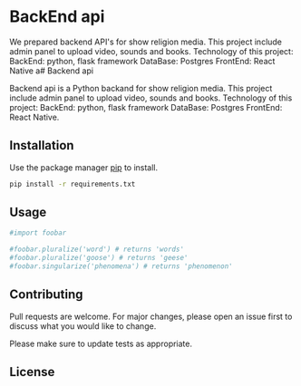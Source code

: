 # BackEnd api

We prepared backend API's for show religion media. This project include admin panel to upload video, sounds and books. Technology of this project: 
BackEnd: python, flask framework 
DataBase: Postgres
FrontEnd: React Native
a# Backend api

Backend api is a Python backand for show religion media. This project include admin panel to upload video, sounds and books. Technology of this project: BackEnd: python, flask framework DataBase: Postgres FrontEnd: React Native.

## Installation

Use the package manager [pip](https://pip.pypa.io/en/stable/) to install.

```bash
pip install -r requirements.txt
```

## Usage

```python
#import foobar

#foobar.pluralize('word') # returns 'words'
#foobar.pluralize('goose') # returns 'geese'
#foobar.singularize('phenomena') # returns 'phenomenon'
```

## Contributing
Pull requests are welcome. For major changes, please open an issue first to discuss what you would like to change.

Please make sure to update tests as appropriate.

## License

